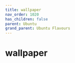 ```yaml
---
title: wallpaper
nav_order: 1020
has_children: false
parent: Ubuntu
grand_parent: Ubuntu Flavours
---
```



# wallpaper
